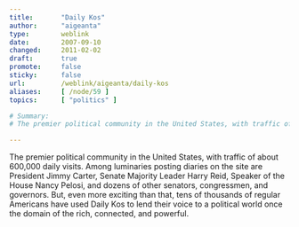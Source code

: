 ```yaml
---
title:       "Daily Kos"
author:      "aigeanta"
type:        weblink
date:        2007-09-10
changed:     2011-02-02
draft:       true
promote:     false
sticky:      false
url:         /weblink/aigeanta/daily-kos
aliases:     [ /node/59 ]
topics:      [ "politics" ]

# Summary:
# The premier political community in the United States, with traffic of about 600,000 daily visits. Among luminaries posting diaries on the site are President Jimmy Carter, Senate Majority Leader Harry Reid, Speaker of the House Nancy Pelosi, and dozens of other senators, congressmen, and governors. But, even more exciting than that, tens of thousands of regular Americans have used Daily Kos to lend their voice to a political world once the domain of the rich, connected, and powerful.

---
```

The premier political community in the United States, with traffic of about 600,000 daily visits. Among luminaries posting diaries on the site are President Jimmy Carter, Senate Majority Leader Harry Reid, Speaker of the House Nancy Pelosi, and dozens of other senators, congressmen, and governors. But, even more exciting than that, tens of thousands of regular Americans have used Daily Kos to lend their voice to a political world once the domain of the rich, connected, and powerful.

